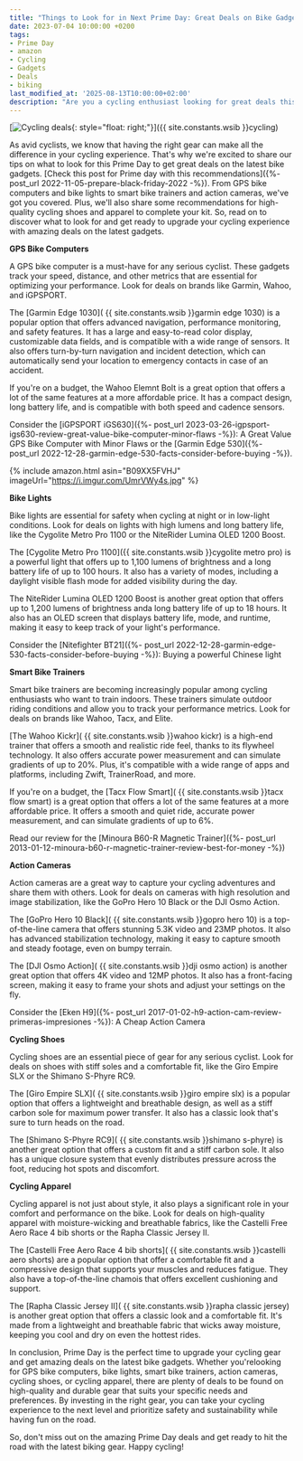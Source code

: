 ```yaml
---
title: "Things to Look for in Next Prime Day: Great Deals on Bike Gadgets"
date: 2023-07-04 10:00:00 +0200
tags:
- Prime Day
- amazon
- Cycling
- Gadgets
- Deals
- biking
last_modified_at: '2025-08-13T10:00:00+02:00'
description: "Are you a cycling enthusiast looking for great deals this Prime Day? Read on to discover what to look for with amazing deals on the latest gadgets"
---
```


[![Cycling deals](https://i.imgur.com/UmrVWy4m.jpg){: style="float: right;"}]({{ site.constants.wsib }}cycling)

As avid cyclists, we know that having the right gear can make all the difference in your cycling experience. That's why we're excited to share our tips on what to look for this Prime Day to get great deals on the latest bike gadgets. [Check this post for Prime day with this recommendations]({%- post_url 2022-11-05-prepare-black-friday-2022 -%}). From GPS bike computers and bike lights to smart bike trainers and action cameras, we've got you covered. Plus, we'll also share some recommendations for high-quality cycling shoes and apparel to complete your kit. So, read on to discover what to look for and get ready to upgrade your cycling experience with amazing deals on the latest gadgets.

**GPS Bike Computers**

A GPS bike computer is a must-have for any serious cyclist. These gadgets track your speed, distance, and other metrics that are essential for optimizing your performance. Look for deals on brands like Garmin, Wahoo, and iGPSPORT.

The [Garmin Edge 1030]( {{ site.constants.wsib }}garmin edge 1030) is a popular option that offers advanced navigation, performance monitoring, and safety features. It has a large and easy-to-read color display, customizable data fields, and is compatible with a wide range of sensors. It also offers turn-by-turn navigation and incident detection, which can automatically send your location to emergency contacts in case of an accident.

If you're on a budget, the Wahoo Elemnt Bolt is a great option that offers a lot of the same features at a more affordable price. It has a compact design, long battery life, and is compatible with both speed and cadence sensors.

Consider the [iGPSPORT iGS630]({%- post_url 2023-03-26-igpsport-igs630-review-great-value-bike-computer-minor-flaws -%}): A Great Value GPS Bike Computer with Minor Flaws or the [Garmin Edge 530]({%- post_url 2022-12-28-garmin-edge-530-facts-consider-before-buying -%}).

{% include amazon.html asin="B09XX5FVHJ" imageUrl="https://i.imgur.com/UmrVWy4s.jpg" %}

**Bike Lights**

Bike lights are essential for safety when cycling at night or in low-light conditions. Look for deals on lights with high lumens and long battery life, like the Cygolite Metro Pro 1100 or the NiteRider Lumina OLED 1200 Boost.

The [Cygolite Metro Pro 1100]({{ site.constants.wsib }}cygolite metro pro) is a powerful light that offers up to 1,100 lumens of brightness and a long battery life of up to 100 hours. It also has a variety of modes, including a daylight visible flash mode for added visibility during the day.

The NiteRider Lumina OLED 1200 Boost is another great option that offers up to 1,200 lumens of brightness anda long battery life of up to 18 hours. It also has an OLED screen that displays battery life, mode, and runtime, making it easy to keep track of your light's performance.

Consider the [Nitefighter BT21]({%- post_url 2022-12-28-garmin-edge-530-facts-consider-before-buying -%}): Buying a powerful Chinese light

**Smart Bike Trainers**

Smart bike trainers are becoming increasingly popular among cycling enthusiasts who want to train indoors. These trainers simulate outdoor riding conditions and allow you to track your performance metrics. Look for deals on brands like Wahoo, Tacx, and Elite.

[The Wahoo Kickr]( {{ site.constants.wsib }}wahoo kickr) is a high-end trainer that offers a smooth and realistic ride feel, thanks to its flywheel technology. It also offers accurate power measurement and can simulate gradients of up to 20%. Plus, it's compatible with a wide range of apps and platforms, including Zwift, TrainerRoad, and more.

If you're on a budget, the [Tacx Flow Smart]( {{ site.constants.wsib }}tacx flow smart) is a great option that offers a lot of the same features at a more affordable price. It offers a smooth and quiet ride, accurate power measurement, and can simulate gradients of up to 6%.

Read our review for the [Minoura B60-R Magnetic Trainer]({%- post_url 2013-01-12-minoura-b60-r-magnetic-trainer-review-best-for-money -%})

**Action Cameras**

Action cameras are a great way to capture your cycling adventures and share them with others. Look for deals on cameras with high resolution and image stabilization, like the GoPro Hero 10 Black or the DJI Osmo Action.

The [GoPro Hero 10 Black]( {{ site.constants.wsib }}gopro hero 10) is a top-of-the-line camera that offers stunning 5.3K video and 23MP photos. It also has advanced stabilization technology, making it easy to capture smooth and steady footage, even on bumpy terrain.

The [DJI Osmo Action]( {{ site.constants.wsib }}dji osmo action) is another great option that offers 4K video and 12MP photos. It also has a front-facing screen, making it easy to frame your shots and adjust your settings on the fly.

Consider the [Eken H9]({%- post_url 2017-01-02-h9-action-cam-review-primeras-impresiones -%}): A Cheap Action Camera

**Cycling Shoes**

Cycling shoes are an essential piece of gear for any serious cyclist. Look for deals on shoes with stiff soles and a comfortable fit, like the Giro Empire SLX or the Shimano S-Phyre RC9.

The [Giro Empire SLX]( {{ site.constants.wsib }}giro empire slx) is a popular option that offers a lightweight and breathable design, as well as a stiff carbon sole for maximum power transfer. It also has a classic look that's sure to turn heads on the road.

The [Shimano S-Phyre RC9]( {{ site.constants.wsib }}shimano s-phyre) is another great option that offers a custom fit and a stiff carbon sole. It also has a unique closure system that evenly distributes pressure across the foot, reducing hot spots and discomfort.

**Cycling Apparel**

Cycling apparel is not just about style, it also plays a significant role in your comfort and performance on the bike. Look for deals on high-quality apparel with moisture-wicking and breathable fabrics, like the Castelli Free Aero Race 4 bib shorts or the Rapha Classic Jersey II.

The [Castelli Free Aero Race 4 bib shorts]( {{ site.constants.wsib }}castelli aero shorts) are a popular option that offer a comfortable fit and a compressive design that supports your muscles and reduces fatigue. They also have a top-of-the-line chamois that offers excellent cushioning and support.

The [Rapha Classic Jersey II]( {{ site.constants.wsib }}rapha classic jersey) is another great option that offers a classic look and a comfortable fit. It's made from a lightweight and breathable fabric that wicks away moisture, keeping you cool and dry on even the hottest rides.

In conclusion, Prime Day is the perfect time to upgrade your cycling gear and get amazing deals on the latest bike gadgets. Whether you'relooking for GPS bike computers, bike lights, smart bike trainers, action cameras, cycling shoes, or cycling apparel, there are plenty of deals to be found on high-quality and durable gear that suits your specific needs and preferences. By investing in the right gear, you can take your cycling experience to the next level and prioritize safety and sustainability while having fun on the road.

So, don't miss out on the amazing Prime Day deals and get ready to hit the road with the latest biking gear. Happy cycling!
